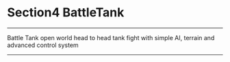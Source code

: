# Section4 BattleTank
---

Battle Tank open world head to head tank fight with simple AI, terrain and advanced control system

---
